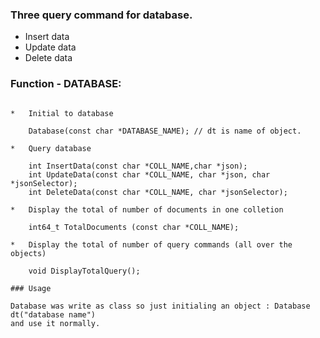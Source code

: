 ### Three query command for database.

-	Insert data
-	Update data
-	Delete data

### Function - DATABASE:

```objc

*	Initial to database

	Database(const char *DATABASE_NAME); // dt is name of object.

*	Query database

	int InsertData(const char *COLL_NAME,char *json);
	int UpdateData(const char *COLL_NAME, char *json, char *jsonSelector);
	int DeleteData(const char *COLL_NAME, char *jsonSelector);
	
*	Display the total of number of documents in one colletion

	int64_t TotalDocuments (const char *COLL_NAME);

*	Display the total of number of query commands (all over the objects)

	void DisplayTotalQuery();

### Usage

Database was write as class so just initialing an object : Database dt("database name") 
and use it normally.


```

